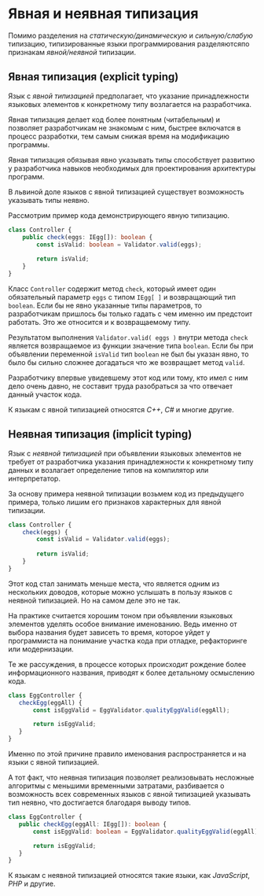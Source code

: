 # Явная и неявная типизация

Помимо разделения на _статическую/динамическую_ и _сильную/слабую_ типизацию, типизированные языки программирования разделяютсяпо признакам _явной/неявной_ типизации. 


## Явная типизация (explicit typing)

Язык с _явной типизацией_ предполагает, что указание принадлежности языковых элементов к конкретному типу возлагается на разработчика.

Явная типизация делает код более понятным (читабельным) и позволяет разработчикам не знакомым с ним, быстрее включатся в процесс разработки, тем самым снижая время на модификацию программы.

Явная типизация обязывая явно указывать типы способствует развитию у разработчика навыков необходимых для проектирования архитектуры программ.

В львиной доле языков с явной типизацией существует возможность указывать типы неявно.

Рассмотрим пример кода демонстрирующего явную типизацию.

`````ts
class Controller {
    public check(eggs: IEgg[]): boolean {
        const isValid: boolean = Validator.valid(eggs);
        
        return isValid;
    }
}
`````

Класс `Controller` содержит метод `check`, который имеет один обязательный параметр `eggs` c типом `IEgg[ ]` и возвращающий тип `boolean`. Если бы не явно указанные типы параметров, то разработчикам пришлось бы только гадать с чем  именно им предстоит работать. Это же относится и к возвращаемому типу.

Результатом выполнения `Validator.valid( eggs )` внутри метода `check` является возвращаемое из функции значение типа `boolean`. Если бы при объявлении переменной `isValid` тип `boolean` не был бы указан явно, то было бы сильно сложнее догадаться что же возвращает метод `valid`.

Разработчику впервые увидевшему этот код или тому, кто имел с ним дело очень давно, не составит труда разобраться за что отвечает данный участок кода.

К языкам с явной типизацией относятся _С++_, _С#_ и многие другие.


## Неявная типизация (implicit typing)


Язык с _неявной типизацией_ при объявлении языковых элементов не требует от разработчика указания принадлежности к конкретному типу данных и возлагает определение типов на компилятор или интерпретатор.

За основу примера неявной типизации возьмем код из предыдущего примера, только лишим его признаков характерных для явной типизации.

`````ts
class Controller {
    check(eggs) {
        const isValid = Validator.valid(eggs);
        
        return isValid;
    }
}
`````

Этот код стал занимать меньше места, что является одним из нескольких доводов, которые можно услышать в пользу языков с неявной типизацией. Но на самом деле это не так.

На практике считается хорошим тоном при объявлении языковых элементов уделять особое внимание именованию. Ведь именно от выбора названия будет зависеть то время, которое уйдет у программиста на понимание участка кода при отладке, рефакторинге или модернизации.

Те же рассуждения, в процессе которых происходит рождение более информационного названия, приводят к более детальному осмыслению кода.

`````ts
class EggController {
   checkEgg(eggAll) {
       const isEggValid = EggValidator.qualityEggValid(eggAll);

       return isEggValid;
   }
}
`````

Именно по этой причине правило именования распространяется и на языки с явной типизацией.

А тот факт, что неявная типизация позволяет реализовывать несложные алгоритмы с меньшими временными затратами, разбивается о возможность всех современных языков с явной типизацией указывать тип неявно, что достигается благодаря выводу типов.

`````ts
class EggController {
   public checkEgg(eggAll: IEgg[]): boolean {
       const isEggValid: boolean = EggValidator.qualityEggValid(eggAll);

       return isEggValid;
   }
}
`````

К языкам с неявной типизацией относятся такие языки, как _JavaScript_, _PHP_ и другие.


